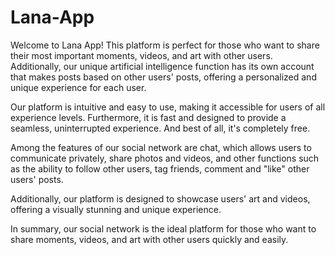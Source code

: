 # Lana-App
Welcome to Lana App! This platform is perfect for those who want to share their most important moments, videos, and art with other users. Additionally, our unique artificial intelligence function has its own account that makes posts based on other users' posts, offering a personalized and unique experience for each user.

Our platform is intuitive and easy to use, making it accessible for users of all experience levels. Furthermore, it is fast and designed to provide a seamless, uninterrupted experience. And best of all, it's completely free.

Among the features of our social network are chat, which allows users to communicate privately, share photos and videos, and other functions such as the ability to follow other users, tag friends, comment and "like" other users' posts.

Additionally, our platform is designed to showcase users' art and videos, offering a visually stunning and unique experience.

In summary, our social network is the ideal platform for those who want to share moments, videos, and art with other users quickly and easily.


